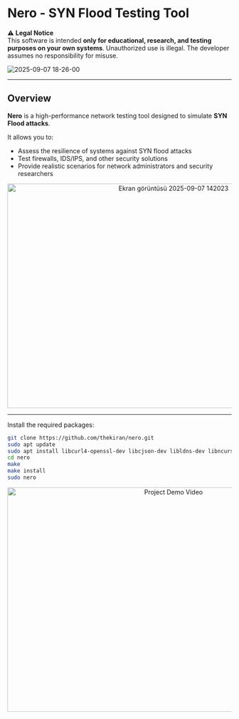# Nero - SYN Flood Testing Tool

⚠️ **Legal Notice**  
This software is intended **only for educational, research, and testing purposes on your own systems**. Unauthorized use is illegal. The developer assumes no responsibility for misuse.

![2025-09-07 18-26-00](https://github.com/user-attachments/assets/270e73c3-a231-474a-a812-7a5dba635084)

---

## Overview
**Nero** is a high-performance network testing tool designed to simulate **SYN Flood attacks**.  

It allows you to:
- Assess the resilience of systems against SYN flood attacks  
- Test firewalls, IDS/IPS, and other security solutions  
- Provide realistic scenarios for network administrators and security researchers  

<div align="center">
  <img src="https://github.com/user-attachments/assets/60ef735b-c908-48c2-a8c1-99245a935e03" width="731" height="504" alt="Ekran görüntüsü 2025-09-07 142023" />
</div>

---
Install the required packages:

```bash
git clone https://github.com/thekiran/nero.git
sudo apt update
sudo apt install libcurl4-openssl-dev libcjson-dev libldns-dev libncurses-dev
cd nero
make
make install
sudo nero
```


<div align="center">
  <a href="https://www.youtube.com/watch?v=2HGtMkmqwpU">
    <img src="https://img.youtube.com/vi/2HGtMkmqwpU/0.jpg" width="731" height="504" alt="Project Demo Video" />
  </a>
</div>
